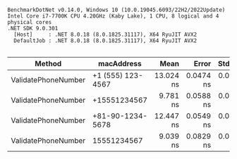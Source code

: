 ```

BenchmarkDotNet v0.14.0, Windows 10 (10.0.19045.6093/22H2/2022Update)
Intel Core i7-7700K CPU 4.20GHz (Kaby Lake), 1 CPU, 8 logical and 4 physical cores
.NET SDK 9.0.301
  [Host]     : .NET 8.0.18 (8.0.1825.31117), X64 RyuJIT AVX2
  DefaultJob : .NET 8.0.18 (8.0.1825.31117), X64 RyuJIT AVX2


```
| Method              | macAddress        | Mean      | Error     | StdDev    | Allocated |
|-------------------- |------------------ |----------:|----------:|----------:|----------:|
| ValidatePhoneNumber | +1 (555) 123-4567 | 13.024 ns | 0.0474 ns | 0.0396 ns |         - |
| ValidatePhoneNumber | +15551234567      |  9.781 ns | 0.0588 ns | 0.0550 ns |         - |
| ValidatePhoneNumber | +81-90-1234-5678  | 12.447 ns | 0.0549 ns | 0.0487 ns |         - |
| ValidatePhoneNumber | 15551234567       |  9.039 ns | 0.0829 ns | 0.0775 ns |         - |
